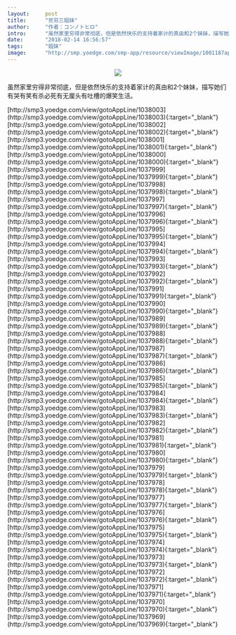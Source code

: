 ```yaml
---
layout:     post
title:      "贫穷三姐妹"
author:     "作者：コンノトヒロ"
intro:      "虽然家里穷得非常彻底，但是依然快乐的支持着家计的真由和2个妹妹，描写她们有哭有笑有杀必死有无厘头有吐槽的爆笑生活。"
date:       "2018-02-14 16:56:57"
tags:       "姐妹"
image:      "http://smp.yoedge.com/smp-app/resource/viewImage/1001187appline.png"
---
```

<div style="text-align: center">
<p><img src="http://smp.yoedge.com/smp-app/resource/viewImage/1001187appline.png"/></p>
</div>
<p class="post-meta">
<span>虽然家里穷得非常彻底，但是依然快乐的支持着家计的真由和2个妹妹，描写她们有哭有笑有杀必死有无厘头有吐槽的爆笑生活。</span>
</p>
[http://smp3.yoedge.com/view/gotoAppLine/1038003](http://smp3.yoedge.com/view/gotoAppLine/1038003){:target="_blank"}
[http://smp3.yoedge.com/view/gotoAppLine/1038002](http://smp3.yoedge.com/view/gotoAppLine/1038002){:target="_blank"}
[http://smp3.yoedge.com/view/gotoAppLine/1038001](http://smp3.yoedge.com/view/gotoAppLine/1038001){:target="_blank"}
[http://smp3.yoedge.com/view/gotoAppLine/1038000](http://smp3.yoedge.com/view/gotoAppLine/1038000){:target="_blank"}
[http://smp3.yoedge.com/view/gotoAppLine/1037999](http://smp3.yoedge.com/view/gotoAppLine/1037999){:target="_blank"}
[http://smp3.yoedge.com/view/gotoAppLine/1037998](http://smp3.yoedge.com/view/gotoAppLine/1037998){:target="_blank"}
[http://smp3.yoedge.com/view/gotoAppLine/1037997](http://smp3.yoedge.com/view/gotoAppLine/1037997){:target="_blank"}
[http://smp3.yoedge.com/view/gotoAppLine/1037996](http://smp3.yoedge.com/view/gotoAppLine/1037996){:target="_blank"}
[http://smp3.yoedge.com/view/gotoAppLine/1037995](http://smp3.yoedge.com/view/gotoAppLine/1037995){:target="_blank"}
[http://smp3.yoedge.com/view/gotoAppLine/1037994](http://smp3.yoedge.com/view/gotoAppLine/1037994){:target="_blank"}
[http://smp3.yoedge.com/view/gotoAppLine/1037993](http://smp3.yoedge.com/view/gotoAppLine/1037993){:target="_blank"}
[http://smp3.yoedge.com/view/gotoAppLine/1037992](http://smp3.yoedge.com/view/gotoAppLine/1037992){:target="_blank"}
[http://smp3.yoedge.com/view/gotoAppLine/1037991](http://smp3.yoedge.com/view/gotoAppLine/1037991){:target="_blank"}
[http://smp3.yoedge.com/view/gotoAppLine/1037990](http://smp3.yoedge.com/view/gotoAppLine/1037990){:target="_blank"}
[http://smp3.yoedge.com/view/gotoAppLine/1037989](http://smp3.yoedge.com/view/gotoAppLine/1037989){:target="_blank"}
[http://smp3.yoedge.com/view/gotoAppLine/1037988](http://smp3.yoedge.com/view/gotoAppLine/1037988){:target="_blank"}
[http://smp3.yoedge.com/view/gotoAppLine/1037987](http://smp3.yoedge.com/view/gotoAppLine/1037987){:target="_blank"}
[http://smp3.yoedge.com/view/gotoAppLine/1037986](http://smp3.yoedge.com/view/gotoAppLine/1037986){:target="_blank"}
[http://smp3.yoedge.com/view/gotoAppLine/1037985](http://smp3.yoedge.com/view/gotoAppLine/1037985){:target="_blank"}
[http://smp3.yoedge.com/view/gotoAppLine/1037984](http://smp3.yoedge.com/view/gotoAppLine/1037984){:target="_blank"}
[http://smp3.yoedge.com/view/gotoAppLine/1037983](http://smp3.yoedge.com/view/gotoAppLine/1037983){:target="_blank"}
[http://smp3.yoedge.com/view/gotoAppLine/1037982](http://smp3.yoedge.com/view/gotoAppLine/1037982){:target="_blank"}
[http://smp3.yoedge.com/view/gotoAppLine/1037981](http://smp3.yoedge.com/view/gotoAppLine/1037981){:target="_blank"}
[http://smp3.yoedge.com/view/gotoAppLine/1037980](http://smp3.yoedge.com/view/gotoAppLine/1037980){:target="_blank"}
[http://smp3.yoedge.com/view/gotoAppLine/1037979](http://smp3.yoedge.com/view/gotoAppLine/1037979){:target="_blank"}
[http://smp3.yoedge.com/view/gotoAppLine/1037978](http://smp3.yoedge.com/view/gotoAppLine/1037978){:target="_blank"}
[http://smp3.yoedge.com/view/gotoAppLine/1037977](http://smp3.yoedge.com/view/gotoAppLine/1037977){:target="_blank"}
[http://smp3.yoedge.com/view/gotoAppLine/1037976](http://smp3.yoedge.com/view/gotoAppLine/1037976){:target="_blank"}
[http://smp3.yoedge.com/view/gotoAppLine/1037975](http://smp3.yoedge.com/view/gotoAppLine/1037975){:target="_blank"}
[http://smp3.yoedge.com/view/gotoAppLine/1037974](http://smp3.yoedge.com/view/gotoAppLine/1037974){:target="_blank"}
[http://smp3.yoedge.com/view/gotoAppLine/1037973](http://smp3.yoedge.com/view/gotoAppLine/1037973){:target="_blank"}
[http://smp3.yoedge.com/view/gotoAppLine/1037972](http://smp3.yoedge.com/view/gotoAppLine/1037972){:target="_blank"}
[http://smp3.yoedge.com/view/gotoAppLine/1037971](http://smp3.yoedge.com/view/gotoAppLine/1037971){:target="_blank"}
[http://smp3.yoedge.com/view/gotoAppLine/1037970](http://smp3.yoedge.com/view/gotoAppLine/1037970){:target="_blank"}
[http://smp3.yoedge.com/view/gotoAppLine/1037969](http://smp3.yoedge.com/view/gotoAppLine/1037969){:target="_blank"}


